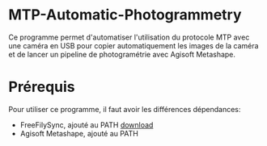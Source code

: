 # MTP-Automatic-Photogrammetry
Ce programme permet d'automatiser l'utilisation du protocole MTP avec une caméra en USB pour copier automatiquement les images de la caméra et de lancer un pipeline de photogramétrie avec Agisoft Metashape. 

# Prérequis
Pour utiliser ce programme, il faut avoir les différences dépendances:
- FreeFilySync, ajouté au PATH [download](https://freefilesync.org/download.php)
- Agisoft Metashape, ajouté au PATH
